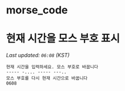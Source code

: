 # morse_code
# 현재 시간을 모스 부호 표시
<!-- MORSE_TIME_START -->
_Last updated: `06:08` (KST)_

```
현재 시간을 입력하세요. 모스 부호로 바꿉니다
----- -.... ----- ---..
모스 부호를 다시 현재 시간으로 바꿉니다
0608
```
<!-- MORSE_TIME_END -->
